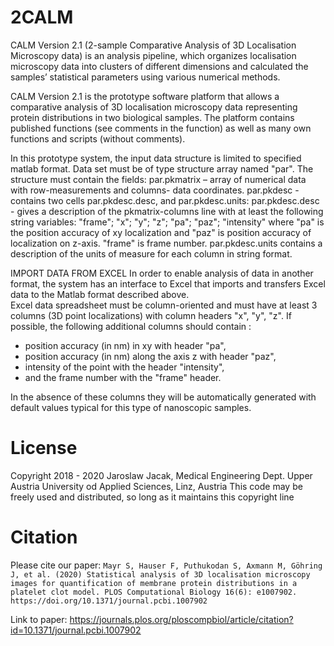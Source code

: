 # 2CALM

CALM Version 2.1  (2-sample Comparative Analysis of 3D Localisation Microscopy data) 
is an analysis pipeline, which organizes localisation microscopy data into 
clusters of different dimensions and calculated the samples’ statistical parameters
using various numerical methods.

CALM Version 2.1 is the prototype software platform that allows a comparative analysis of 
3D localisation microscopy data representing protein distributions in two biological samples. 
The platform contains published functions (see comments in the function) 
as well as many own functions and scripts (without comments).

In this prototype system, the input data structure is limited to specified matlab format.
Data set must be of type structure array named "par". The structure must contain 
the fields:
   par.pkmatrix – array of numerical data with row-measurements and
   columns- data coordinates.
   par.pkdesc - contains two cells par.pkdesc.desc, and par.pkdesc.units:
   par.pkdesc.desc - gives a description of the pkmatrix-columns line 
   with at least the following string variables:
   "frame"; "x"; "y"; "z"; "pa"; "paz"; "intensity"  where "pa" is the position accuracy 
   of xy localization and 
   "paz"
    is position accuracy of localization on z-axis. "frame" is frame number.
   par.pkdesc.units contains a description  of the units of measure 
   for each column in string format.
   
IMPORT DATA FROM EXCEL
   In order to enable analysis of data in another format, the system has an interface to Excel
   that imports and transfers Excel data to the Matlab format described above.  
   Excel data spreadsheet  must be column-oriented and  must have at least 3 columns 
   (3D point localizations) with column headers "x", "y", "z".
   If possible, the following additional columns should contain :
   - position accuracy (in nm) in xy with header "pa",
   - position accuracy (in nm) along the axis z with header "paz",
   - intensity of the point with the header "intensity",
   - and the frame number with the "frame" header.

  In the absence of these columns they will be automatically generated 
  with default values typical for this type of nanoscopic samples.


# License
Copyright 2018 - 2020 Jaroslaw Jacak, 
Medical Engineering Dept. Upper Austria University od Applied Sciences, Linz, Austria
This code may be freely used and distributed, so long as it maintains this copyright line

# Citation
Please cite our paper: `Mayr S, Hauser F, Puthukodan S, Axmann M, Göhring J, et al. (2020) Statistical analysis of 3D localisation microscopy images for quantification of membrane protein distributions in a platelet clot model. PLOS Computational Biology 16(6): e1007902. https://doi.org/10.1371/journal.pcbi.1007902`

Link to paper: https://journals.plos.org/ploscompbiol/article/citation?id=10.1371/journal.pcbi.1007902
